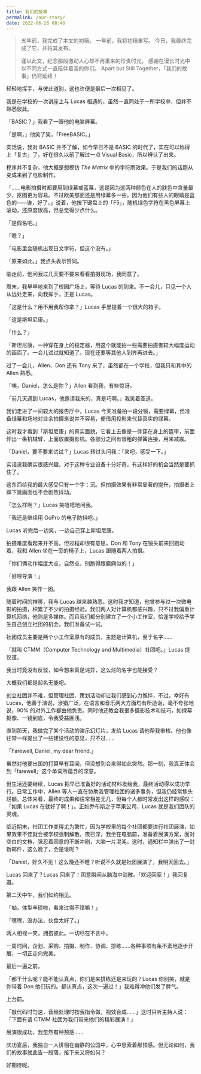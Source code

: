 ```yaml
---
title: 我们的故事
permalink: /our-story/
date: 2022-06-26 08:48
---
```

> 五年前，我完成了本文的初稿。
> 一年前，我将初稿重写。
> 今日，我最终完成了它，并将其发布。
>
> 谨以此文，纪念那段激动人心却不再重来的珍贵时光。
> 感谢在漫长时光中以不同方式一直陪伴着我的你们。
> Apart but Still Together，「我们的故事」仍将延续！

<!--more-->

轻轻地挥手，与彼此道别，这也许便是最后一次相见了。

我是在学校的一次讲座上与 Lucas 相遇的，虽然一直同处于一所学校中，但并不熟悉彼此。

「BASIC？」我看了一眼他的电脑屏幕。

「是啊，」他笑了笑，「FreeBASIC。」

实话说，我对 BASIC 并不了解，如今早已不是 BASIC 的时代了，实在可以称得上「复古」了。好在很久以前了解过一点 Visual Basic，所以辨认了出来。

程序并不复杂，他大概是想模仿 *The Matrix* 中的字符雨效果。于是我们的话题从变成来到了电影制作。

「……电影拍摄时都要用到绿幕或蓝幕，这是因为这两种颜色在人的肤色中含量最少，抠图更为容易。不过欧美那面还是用绿幕多一些，因为他们有些人的眼睛是蓝色的⸺诶，好了。」说着，他按下键盘上的「F5」，随机绿色字符在黑色屏幕上滚动，还原度很高，但总觉得少点什么。

「是假名吧。」

「嗯？」

「电影里会随机出现日文字符，但这个没有。」

「原来如此。」我点头表示赞同。

临走前，他问我过几天要不要来看看拍摄现场，我同意了。

周末，我早早地来到了校园广场上，等待 Lucas 的到来。不一会儿，只见一个人从远处走来，向我挥手，正是 Lucas。

「这是什么？用不用我帮你拿？」Lucas 手里提着一个很大的箱子。

「这是斯坦尼康。」

「什么？」

「斯坦尼康，一种穿在身上的稳定器，用这个就能拍一些需要拍摄者较大幅度运动的画面了。一会儿试试就知道了。现在还要等其他人到齐再进去。」

过了一会儿，Allen、Don 还有 Tony 来了，虽然都在一个学校，但我只和其中的 Allen 熟悉。

「咦，Daniel，怎么是你？」Allen 看到我，有些惊讶。

「前几天遇到 Lucas，他邀请我来的，真是巧啊。」我笑着答道。

我们走进了一间较大的报告厅中，Lucas 今天准备拍一段分镜，需要绿幕，但准备绿幕和场地对业余拍摄来说并不容易，便借用投影来代替真实的绿幕。

这时我才看到「斯坦尼康」的真实面貌，它看上去像是一件穿在身上的盔甲，前面伸出一条机械臂，上面放置摄影机。各部分之间有很粗的弹簧连接，用来减震。

「Daniel，要不要来试试？」Lucas 转过头问我：「来吧，感受一下。」

实话说我确实很感兴趣，对于这种专业设备十分好奇，有这样好的机会当然是要抓住了。

这东西给我的最大感受只有一个字：沉。但拍摄效果有非常显著的提升，拍摄者上蹿下跳画面也不会剧烈抖动。

「怎么样啊？」Lucas 笑嘻嘻地问我。

「我还是继续用 GoPro 的电子防抖吧。」

Lucas 听完后一边笑，一边自己穿上斯坦尼康。

拍摄难度看起来并不高，但过程却很有意思。Don 和 Tony 在镜头前来回跑动着，我和 Allen 坐在一旁的椅子上，Lucas 跟随着两人拍摄。

「你们俩动作幅度大点，自然点，别跑得跟癫痫似的！」

「好哩导演！」

我跟 Allen 笑作一团。

随着时间的推移，我与 Lucas 越来越熟悉。这时我才知道，他曾参与过一次微电影的拍摄，积累了不少的拍摄经验。我们两人对计算机都感兴趣，只不过我偏重计算机网络，他则是多媒体。而且我们都分别建立了一个小工作室，恰逢学校给予学生自己创立社团的机会，我们准备试一试。

社团成员主要是两个小工作室原有的成员，主题是计算机，至于名字……

「就叫 CTMM（Computer Technology and Multimedia）社团吧。」Lucas 提议道。

我当时竟没有反驳，如今想来真是诧异，这么烂的名字也能接受？

大概我们都是起名无能吧。

创立社团并不难，但管理社团、策划活动却让我们感到心力憔悴，不过，幸好有 Lucas，他善于演说，涉猎广泛，在语言和音乐两大方面均有所造诣，毫不夸张地说，90% 的对外工作都由他负责。同时他还教会我很多摄影技术和技巧，如绿幕抠像、一镜到底，令我受益匪浅。

直到那天，我做完了某个活动的演示幻灯片，发给 Lucas 请他帮我审核。他也像往常一样提出了一些建设性的意见，只不过……

「<span lang="en-US">Farewell, Daniel, my dear friend.</span>」

虽然对他要出国的打算早有耳闻，但没想到会来得如此突然。那一刻，我真正体会到「farewell」这个单词所蕴含的深意。

但生活还要继续，Lucas 把早已准备好的活动材料发给我，最终活动得以成功举行。日常工作中，Allen 等人一直在协助我管理社团的诸多事务，但我仍经常焦头烂额。总体来看，最终的成果和往常相差无几，但每个人都时常发出这样的感叹：「如果 Lucas 在就好了啊！」。正如乔布斯之于苹果公司，Lucas 就是我们团队的灵魂。

临近期末，社团工作变得尤为繁忙，因为学校里的每个社团都要进行社团展演，如果效果不佳就会被学校强制解散。夜已深，我坐在电脑前，准备着展演方案，面对空白的文档，强忍着困意的不断冲刷，大脑一片混沌。这时，通知栏中弹出了一封新邮件，这么晚了，会是谁呢？

「Daniel，好久不见！这么晚还不睡？听说不久就是社团展演了，我明天回去。」

Lucas 回来了？Lucas 回来了！困意瞬间从脑海中消散。「欢迎回家！」我回复道。

第二天中午，我们如约相见。

「呦，体型丰硕啦，看来过得不错嘛！」

「嘿嘿，没办法，伙食太好了。」

两人相视一笑，拥抱彼此。一切尽在不言中。

一周时间，企划、采购、拍摄、制作、协调、排练……各种事项有条不紊地逐步开展，一切正走向完美。

最后一遍之前。

「都干什么呢？能不能认真点，你们是来排练还是来玩的？Lucas 你别笑，就是你带着 Don 他们玩的。都认真点，这次一遍过！」我难得冲他们发了脾气。

上台前。

「敲代码时匀速，音频处理时按我指令做，视效合成……」这时只听主持人说：「下面有请 CTMM 社团为我们带来他们的精彩展演！」

展演很成功，我忽然有种预感……

庆功宴后，我独自一人徘徊在幽静的公园中，心中思索着那预感。但无论如何，我们的故事就此告一段落，接下来又将如何？

好期待呢。

